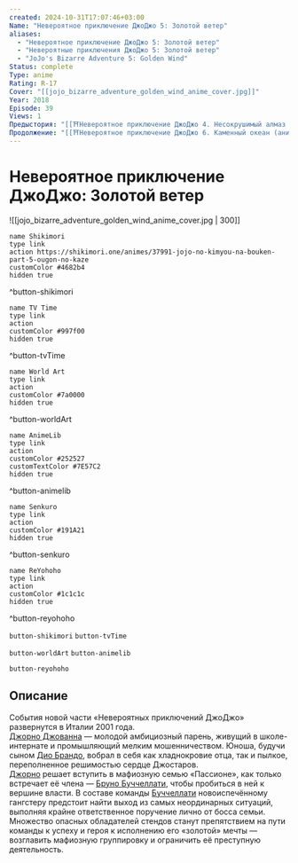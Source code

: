 ```yaml
---
created: 2024-10-31T17:07:46+03:00
Name: "Невероятное приключение ДжоДжо 5: Золотой ветер"
aliases:
  - "Невероятное приключение ДжоДжо 5: Золотой ветер"
  - "Невероятные приключения ДжоДжо 5: Золотой ветер"
  - "JoJo's Bizarre Adventure 5: Golden Wind"
Status: complete
Type: anime
Rating: R-17
Cover: "[[jojo_bizarre_adventure_golden_wind_anime_cover.jpg]]"
Year: 2018
Episode: 39
Views: 1
Предыстория: "[[⛩️Невероятное приключение ДжоДжо 4. Несокрушимый алмаз (аниме)]]"
Продолжение: "[[⛩️Невероятное приключение ДжоДжо 6. Каменный океан (аниме)]]"
---
```


# Невероятное приключение ДжоДжо: Золотой ветер

![[jojo_bizarre_adventure_golden_wind_anime_cover.jpg | 300]]

```button
name Shikimori
type link
action https://shikimori.one/animes/37991-jojo-no-kimyou-na-bouken-part-5-ougon-no-kaze
customColor #4682b4
hidden true
```
^button-shikimori

```button
name TV Time
type link
action 
customColor #997f00
hidden true
```
^button-tvTime

```button
name World Art
type link
action 
customColor #7a0000
hidden true
```
^button-worldArt

```button
name AnimeLib
type link
action 
customColor #252527
customTextColor #7E57C2
hidden true
```
^button-animelib

```button
name Senkuro
type link
action 
customColor #191A21
hidden true
```
^button-senkuro

```button
name ReYohoho
type link
action 
customColor #1c1c1c
hidden true
```
^button-reyohoho



`button-shikimori` `button-tvTime`

`button-worldArt` `button-animelib`

`button-reyohoho`

## Описание

События новой части «Невероятных приключений ДжоДжо» развернутся в Италии 2001 года.  
[Джорно Джованна](https://shikimori.one/characters/10529-giorno-giovanna) — молодой амбициозный парень, живущий в школе-интернате и промышляющий мелким мошенничеством. Юноша, будучи сыном [Дио Брандо](https://shikimori.one/characters/4004-dio-brando), вобрал в себя как хладнокровие отца, так и пылкое, переполненное решимостью сердце Джостаров.  
[Джорно](https://shikimori.one/characters/10529-giorno-giovanna) решает вступить в мафиозную семью «Пассионе», как только встречает её члена — [Бруно Буччеллати](https://shikimori.one/characters/13045-bruno-bucciarati), чтобы пробиться в ней к вершине власти. В составе команды [Буччеллати](https://shikimori.one/characters/13045-bruno-bucciarati) новоиспечённому гангстеру предстоит найти выход из самых неординарных ситуаций, выполняя крайне ответственное поручение лично от босса семьи.  
Множество опасных обладателей стендов станут препятствием на пути команды к успеху и героя к исполнению его «золотой» мечты — возглавить мафиозную группировку и ограничить её преступную деятельность.
